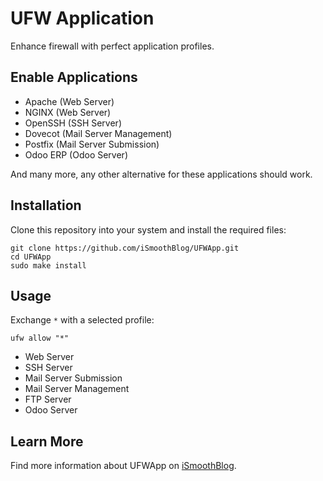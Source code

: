 # UFW Application
Enhance firewall with perfect application profiles.

## Enable Applications
* Apache (Web Server)
* NGINX (Web Server)
* OpenSSH (SSH Server)
* Dovecot (Mail Server Management)
* Postfix (Mail Server Submission)
* Odoo ERP (Odoo Server)

And many more, any other alternative for these applications should work.

## Installation
Clone this repository into your system and install the required files:

```
git clone https://github.com/iSmoothBlog/UFWApp.git
cd UFWApp
sudo make install
```

## Usage
Exchange `*` with a selected profile:

```
ufw allow "*"
```

* Web Server
* SSH Server
* Mail Server Submission
* Mail Server Management
* FTP Server
* Odoo Server

## Learn More
Find more information about UFWApp on [iSmoothBlog](http://www.ismoothblog.com).
